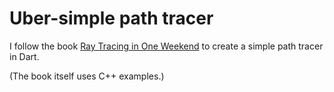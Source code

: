 # Uber-simple path tracer

I follow the book
[Ray Tracing in One Weekend](https://raytracing.github.io/books/RayTracingInOneWeekend.html) 
to create a simple path tracer in Dart.

(The book itself uses C++ examples.)
